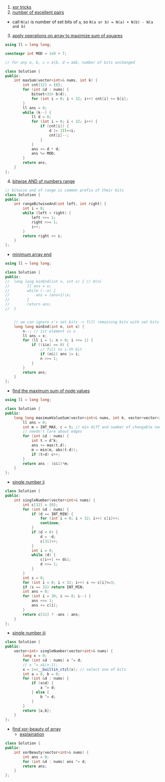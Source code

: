 1. [xor tricks](https://florian.github.io//xor-trick/)
2. [number of excellent pairs](https://leetcode.com/problems/number-of-excellent-pairs/description/)
- call `N(a)` is number of set bits of `a`, so `N(a or b) = N(a) + N(b) - N(a and b)` 
3. [apply operations on array to maximize sum of squares](https://leetcode.com/problems/apply-operations-on-array-to-maximize-sum-of-squares/description/)
```cpp
using ll = long long;

constexpr int MOD = 1e9 + 7;

// for any a, b, c = a|b, d = a&b, number of bits unchanged

class Solution {
public:
    int maxSum(vector<int>& nums, int k) {
        int cnt[32] = {0};
        for (int &d : nums) {
            bitset<32> b(d);
            for (int i = 0; i < 32; i++) cnt[i] += b[i];
        }
        ll ans = 0;
        while (k--) {
            ll d = 0;
            for (int i = 0; i < 32; i++) {
                if (cnt[i]) {
                    d |= 1ll<<i;
                    cnt[i]--;
                }
            }
            ans += d * d;
            ans %= MOD;
        }
        return ans;
    }
};
```
4. [bitwise AND of numbers range](https://leetcode.com/problems/bitwise-and-of-numbers-range/description/)
```cpp
// bitwise and of range is common prefix of their bits
class Solution {
public:
    int rangeBitwiseAnd(int left, int right) {
        int i = 0;
        while (left < right) {
            left >>= 1;
            right >>= 1;
            i++;
        }
        return right << i;
    }
};
```
- [minimum array end](https://leetcode.com/problems/minimum-array-end/description/)
```cpp
using ll = long long;

class Solution {
public:
//	long long minEnd(int n, int x) { // O(n)
//        ll ans = x;
//        while (--n) {
//            ans = (ans+1)|x;
//        }
//        return ans;
//	}


	// we can ignore x's set bits -> fill remaining bits with set bits of n-1
    long long minEnd(int n, int x) {
        n--; // 1st element is x
        ll ans = x;
        for (ll i = 1; n > 0; i <<= 1) {
            if ((i&x) == 0) {
                // fill to i-th bit
                if (n&1) ans |= i;
                n >>= 1;
            }
        }
        return ans;
    }
};
```
- [find the maximum sum of node values](https://leetcode.com/problems/find-the-maximum-sum-of-node-values/)
```cpp
using ll = long long;

class Solution {
public:
    long long maximumValueSum(vector<int>& nums, int k, vector<vector<int>>& edges) {
        ll ans = 0;
        int m = INT_MAX, c = 0; // min diff and number of changable nodes
        // needn't care about edges
        for (int &d : nums) {
            int t = d^k;
            ans += max(t,d);
            m = min(m, abs(t-d));
            if (t>d) c++;
        }
        return ans - (c&1)*m;
    }
};
```
- [single number ii](https://leetcode.com/problems/single-number-ii/description/)
```cpp
class Solution {
public:
    int singleNumber(vector<int>& nums) {
        int c[32] = {0};
        for (int &d : nums) {
            if (d == INT_MIN) {
                for (int i = 0; i < 32; i++) c[i]++;
                continue;
            }
            if (d < 0) {
                d = -d;
                c[31]++;
            }
            int i = 0;
            while (d) {
                c[i++] += d&1;
                d >>= 1;
            }
        }
        int s = 0;
        for (int i = 0; i < 32; i++) s += c[i]%=3;
        if (s == 32) return INT_MIN;
        int ans = 0;
        for (int i = 30; i >= 0; i--) {
            ans <<= 1;
            ans += c[i];
        }
        return c[31] ? -ans : ans;
    }
};
```
- [single number iii](https://leetcode.com/problems/single-number-iii/description/)
```cpp
class Solution {
public:
    vector<int> singleNumber(vector<int>& nums) {
        long x = 0;
        for (int &d : nums) x ^= d;
        // x ^= x&(x-1);
        x = 1<<__builtin_ctzl(x); // select one of bits
        int a = 0, b = 0;
        for (int &d : nums) {
            if (x&d) {
                a ^= d;
            } else {
                b ^= d;
            }
        }
        return {a,b};
    }
};
```
- [find xor-beauty of array](https://leetcode.com/problems/find-xor-beauty-of-array/description/)
	- [explaination](https://leetcode.com/problems/find-xor-beauty-of-array/solutions/3015014/why-just-xor-of-all-numbers-works/)
```cpp
class Solution {
public:
    int xorBeauty(vector<int>& nums) {
        int ans = 0;
        for (int &d : nums) ans ^= d;
        return ans;
    }
};
```